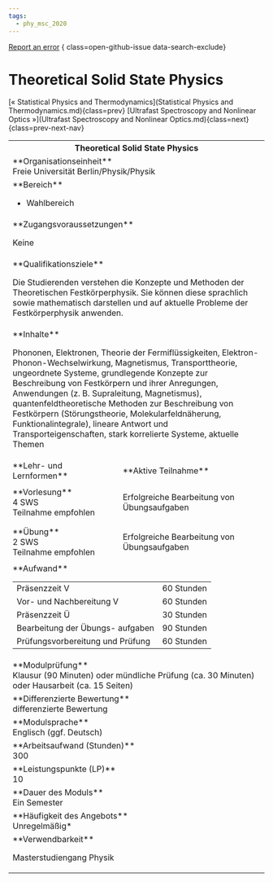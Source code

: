 ```yaml
---
tags:
  - phy_msc_2020
---
```

[Report an error](https://github.com/SGSSGene/FUB-SUP/issues/new?title=Error%20in%20%22Theoretical%20Solid%20State%20Physics%22&body=There%20seems%20to%20be%20an%20error%20in%20module%20%22Theoretical%20Solid%20State%20Physics%22%2E%0A%0A%3CDescribe%20here%20a%20slightly%20more%20detailed%20description%20of%20what%20is%20wrong%3E&labels=bug)
{ class=open-github-issue data-search-exclude}

# Theoretical Solid State Physics

[« Statistical Physics and Thermodynamics](Statistical Physics and Thermodynamics.md){class=prev}
[Ultrafast Spectroscopy and Nonlinear Optics »](Ultrafast Spectroscopy and Nonlinear Optics.md){class=next}
{class=prev-next-nav}

<table markdown id="moduledesc">
<tr markdown class="moduledesc_head"><th colspan="2">Theoretical Solid State Physics </th></tr>
<tr markdown><td colspan="2">**Organisationseinheit**   <br>Freie Universität Berlin/Physik/Physik</td></tr>

<tr markdown><td colspan="2">**Bereich**<br>


- Wahlbereich

</td></tr>

<tr markdown><td colspan="2">**Zugangsvoraussetzungen** <br>

Keine


</td></tr>
<tr markdown><td colspan="2">**Qualifikationsziele**    <br>

Die Studierenden verstehen die Konzepte und Methoden der Theoretischen
Festkörperphysik. Sie können diese sprachlich sowie mathematisch darstellen
und auf aktuelle Probleme der Festkörperphysik anwenden.


</td></tr>
<tr markdown><td colspan="2">**Inhalte**                <br>

Phononen, Elektronen, Theorie der Fermiflüssigkeiten,
Elektron-Phonon-Wechselwirkung, Magnetismus, Transporttheorie, ungeordnete
Systeme, grundlegende Konzepte zur Beschreibung von Festkörpern und ihrer
Anregungen, Anwendungen (z. B. Supraleitung, Magnetismus),
quantenfeldtheoretische Methoden zur Beschreibung von Festkörpern
(Störungstheorie, Molekularfeldnäherung, Funktionalintegrale), lineare
Antwort und Transporteigenschaften, stark korrelierte Systeme, aktuelle
Themen


</td></tr>

<tr markdown><td>**Lehr- und Lernformen**</td><td>**Aktive Teilnahme**</td></tr>
<tr markdown><td> **Vorlesung** <br>4 SWS <br> Teilnahme empfohlen</td><td>

Erfolgreiche Bearbeitung von Übungsaufgaben
</td></tr>
<tr markdown><td> **Übung** <br>2 SWS <br> Teilnahme empfohlen</td><td>

Erfolgreiche Bearbeitung von Übungsaufgaben
</td></tr>
<tr markdown><td colspan="2">**Aufwand**                <br>
<table class="aufwand_table">
<tr><td>Präsenzzeit V</td><td>60 Stunden</td></tr>
<tr><td>Vor- und Nachbereitung V</td><td>60 Stunden</td></tr>
<tr><td>Präsenzzeit Ü</td><td>30 Stunden</td></tr>
<tr><td>Bearbeitung der Übungs- aufgaben</td><td>90 Stunden</td></tr>
<tr><td>Prüfungsvorbereitung und Prüfung</td><td>60 Stunden</td></tr>
</table>

</td></tr>
<tr markdown><td colspan="2">**Modulprüfung**             <br>Klausur (90 Minuten) oder mündliche Prüfung (ca. 30 Minuten) oder Hausarbeit
(ca. 15 Seiten)


</td></tr>
<tr markdown><td colspan="2">**Differenzierte Bewertung** <br>differenzierte Bewertung

</td></tr>
<tr markdown><td colspan="2">**Modulsprache**             <br>Englisch (ggf. Deutsch)</td></tr>
<tr markdown><td colspan="2">**Arbeitsaufwand (Stunden)** <br>300</td></tr>
<tr markdown><td colspan="2">**Leistungspunkte (LP)**     <br>10</td></tr>
<tr markdown><td colspan="2">**Dauer des Moduls**         <br>Ein Semester</td></tr>
<tr markdown><td colspan="2">**Häufigkeit des Angebots**  <br>Unregelmäßig*</td></tr>
<tr markdown><td colspan="2">**Verwendbarkeit**           <br>

Masterstudiengang Physik


</td></tr>

</table>
